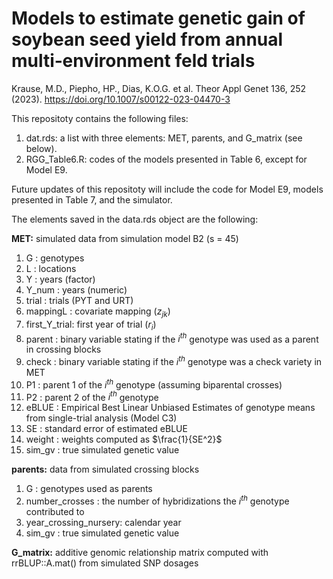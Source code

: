 # Models to estimate genetic gain of soybean seed yield from annual multi‑environment feld trials

Krause, M.D., Piepho, HP., Dias, K.O.G. et al. Theor Appl Genet 136, 252 (2023). https://doi.org/10.1007/s00122-023-04470-3

This repositoty contains the following files:

1. dat.rds: a list with three elements: MET, parents, and G_matrix (see below).
2. RGG_Table6.R: codes of the models presented in Table 6, except for Model E9.

Future updates of this repositoty will include the code for Model E9, models presented in Table 7, and the simulator.

The elements saved in the data.rds object are the following:

**MET:** simulated data from simulation model B2 (s = 45) <br />
1. G            : genotypes <br />
2. L            : locations <br />
3. Y            : years (factor) <br />
4. Y_num        : years (numeric) <br />
5. trial        : trials (PYT and URT) <br />
6. mappingL     : covariate mapping ($z_{jk}$) <br />
7. first_Y_trial: first year of trial ($r_i$) <br />
8. parent       : binary variable stating if the $i^{th}$ genotype was used as a parent in crossing blocks <br />
9. check        : binary variable stating if the $i^{th}$ genotype was a check variety in MET <br />
10. P1           : parent 1 of the $i^{th}$ genotype (assuming biparental crosses) <br />
11. P2           : parent 2 of the $i^{th}$ genotype <br />
12. eBLUE        : Empirical Best Linear Unbiased Estimates of genotype means from single-trial analysis (Model C3) <br />
13. SE           : standard error of estimated eBLUE <br />
14. weight       : weights computed as $\frac{1}{SE^2}$ <br />
15. sim_gv       : true simulated genetic value <br />

**parents:** data from simulated crossing blocks <br />
1. G                    : genotypes used as parents <br />
2. number_crosses       : the number of hybridizations the $i^{th}$ genotype contributed to 
3. year_crossing_nursery: calendar year
4. sim_gv               : true simulated genetic value <br />

**G_matrix:** additive genomic relationship matrix computed with rrBLUP::A.mat() from simulated SNP dosages

